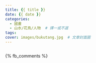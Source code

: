 ```yaml
---
title: {{ title }}
date: {{ date }}
categories:
  - 國畫
  - 山水/花鳥/人物  # 擇一或不選
tags:
cover: images/bukutang.jpg  # 文章封面圖
---
```


![]()

{% fb_comments %}
